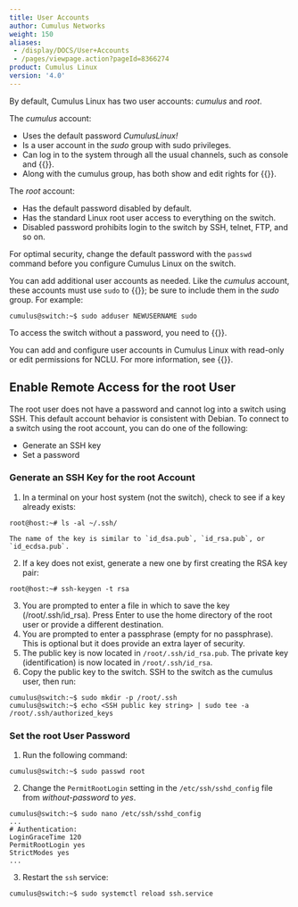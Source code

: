 ```yaml
---
title: User Accounts
author: Cumulus Networks
weight: 150
aliases:
 - /display/DOCS/User+Accounts
 - /pages/viewpage.action?pageId=8366274
product: Cumulus Linux
version: '4.0'
---
```

By default, Cumulus Linux has two user accounts: *cumulus* and *root*.

The *cumulus* account:

- Uses the default password *CumulusLinux\!*
- Is a user account in the *sudo* group with sudo privileges.
- Can log in to the system through all the usual channels, such as console and {{<link url="SSH-for-Remote-Access" text="SSH">}}.
- Along with the cumulus group, has both show and edit rights for {{<link url="Network-Command-Line-Utility-NCLU" text="NCLU">}}.

The *root* account:

- Has the default password disabled by default.
- Has the standard Linux root user access to everything on the switch.
- Disabled password prohibits login to the switch by SSH, telnet, FTP, and so on.

For optimal security, change the default password with the `passwd` command before you configure Cumulus Linux on the switch.

You can add additional user accounts as needed. Like the *cumulus* account, these accounts must use `sudo` to {{<link url="Using-sudo-to-Delegate-Privileges" text="execute privileged commands">}}; be sure to include them in the *sudo* group. For example:

```
cumulus@switch:~$ sudo adduser NEWUSERNAME sudo
```

To access the switch without a password, you need to {{<link url="Single-User-Mode-Password-Recovery" text="boot into a single shell/user mode">}}.

You can add and configure user accounts in Cumulus Linux with read-only or edit permissions for NCLU. For more information, see {{<link url="Network-Command-Line-Utility-NCLU#configure-user-accounts" text="Configure User Accounts">}}.

## Enable Remote Access for the root User

The root user does not have a password and cannot log into a switch using SSH. This default account behavior is consistent with Debian. To connect to a switch using the root account, you can do one of the
following:

- Generate an SSH key
- Set a password

### Generate an SSH Key for the root Account

1. In a terminal on your host system (not the switch), check to see if a key already exists:

```
root@host:~# ls -al ~/.ssh/
```

    The name of the key is similar to `id_dsa.pub`, `id_rsa.pub`, or `id_ecdsa.pub`.

2. If a key does not exist, generate a new one by first creating the RSA key pair:

```
root@host:~# ssh-keygen -t rsa
```

3. You are prompted to enter a file in which to save the key (/root/.ssh/id\_rsa)*.* Press Enter to use the home directory of the root user or provide a different destination.
4. You are prompted to enter a passphrase (empty for no passphrase). This is optional but it does provide an extra layer of security.
5. The public key is now located in `/root/.ssh/id_rsa.pub`. The private key (identification) is now located in `/root/.ssh/id_rsa`.
6. Copy the public key to the switch. SSH to the switch as the cumulus user, then run:

```
cumulus@switch:~$ sudo mkdir -p /root/.ssh
cumulus@switch:~$ echo <SSH public key string> | sudo tee -a /root/.ssh/authorized_keys
```

### Set the root User Password

1. Run the following command:

```
cumulus@switch:~$ sudo passwd root
```

2. Change the `PermitRootLogin` setting in the `/etc/ssh/sshd_config` file from *without-password* to *yes*.

``` 
cumulus@switch:~$ sudo nano /etc/ssh/sshd_config
...
# Authentication:
LoginGraceTime 120
PermitRootLogin yes
StrictModes yes
...  
```

3. Restart the `ssh` service:

```
cumulus@switch:~$ sudo systemctl reload ssh.service
```
